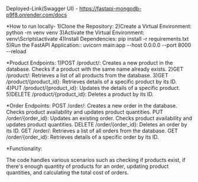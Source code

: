 
Deployed-Link(Swagger UI) - https://fastapi-mongodb-p9f8.onrender.com/docs

*How to run locally-
1)Clone the Repository:
2)Create a Virtual Environment: python -m venv venv
3)Activate the Virtual Environment: venv\Scripts\activate
4)Install Dependencies: pip install -r requirements.txt
5)Run the FastAPI Application:: uvicorn main:app --host 0.0.0.0 --port 8000 --reload

*Product Endpoints:
1)POST /product/: Creates a new product in the database. Checks if a product with the same name already exists.
2)GET /product/: Retrieves a list of all products from the database.
3)GET /product/{product_id}: Retrieves details of a specific product by its ID.
4)PUT /product/{product_id}: Updates the details of a specific product.
5)DELETE /product/{product_id}: Deletes a product by its ID.

*Order Endpoints:
POST /order/: Creates a new order in the database. Checks product availability and updates product quantities.
PUT /order/{order_id}: Updates an existing order. Checks product availability and updates product quantities.
DELETE /order/{order_id}: Deletes an order by its ID.
GET /order/: Retrieves a list of all orders from the database.
GET /order/{order_id}: Retrieves details of a specific order by its ID.

*Functionality:

The code handles various scenarios such as checking if products exist, if there's enough quantity of products for an order, updating product quantities, and calculating the total cost of orders.




